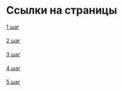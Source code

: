 # Ссылки на страницы
<div class="b-steps-box-links" style="display: flex;flex-direction: column;gap: 20px;">
    <a href="https://mamaev-andrey.github.io/rs-app/step1.html" class="b-steps-box-link" target="_blank">1 шаг</a>
    <a href="https://mamaev-andrey.github.io/rs-app/step2.html" class="b-steps-box-link" target="_blank">2 шаг</a>
    <a href="https://mamaev-andrey.github.io/rs-app/step3.html" class="b-steps-box-link" target="_blank">3 шаг</a>
    <a href="https://mamaev-andrey.github.io/rs-app/step4.html" class="b-steps-box-link" target="_blank">4 шаг</a>
    <a href="https://mamaev-andrey.github.io/rs-app/step5.html" class="b-steps-box-link" target="_blank">5 шаг</a>
</div>
